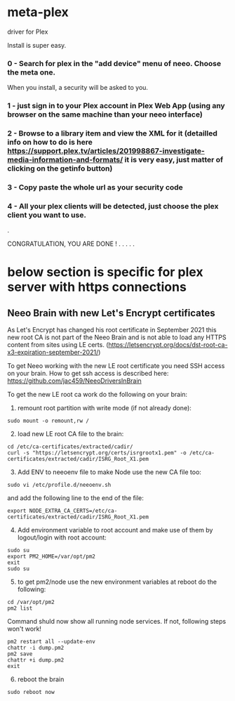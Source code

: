 # meta-plex
driver for Plex

Install is super easy.

### 0 - Search for plex in the "add device" menu of neeo. Choose the meta one.
When you install, a security will be asked to you.
### 1 - just sign in to your Plex account  in Plex Web App (using any browser on the same machine than your neeo interface)
### 2 - Browse to a library item and view the XML for it (detailled info on how to do is here https://support.plex.tv/articles/201998867-investigate-media-information-and-formats/ it is very easy, just matter of clicking on the getinfo button)
### 3 - Copy paste the whole url as your security code
### 4 - All your plex clients will be detected, just choose the plex client you want to use.
.

CONGRATULATION, YOU ARE DONE !
.
.
.
.
.



# below section is specific for plex server with https connections

## Neeo Brain with new Let's Encrypt certificates

As Let's Encrypt has changed his root certificate in September 2021 this new root CA is not part of the Neeo Brain and is not able to load any HTTPS content from sites using LE certs.
(https://letsencrypt.org/docs/dst-root-ca-x3-expiration-september-2021/)

To get Neeo working with the new LE root certificate you need SSH access on your brain. How to get ssh access is described here: https://github.com/jac459/NeeoDriversInBrain

To get the new LE root ca work do the following on your brain:

1. remount root partition with write mode (if not already done):
```
sudo mount -o remount,rw /
```

2. load new LE root CA file to the brain:
```
cd /etc/ca-certificates/extracted/cadir/
curl -s "https://letsencrypt.org/certs/isrgrootx1.pem" -o /etc/ca-certificates/extracted/cadir/ISRG_Root_X1.pem
```

3. Add ENV to neeoenv file to make Node use the new CA file too:
```
sudo vi /etc/profile.d/neeoenv.sh
```

and add the following line to the end of the file:
```
export NODE_EXTRA_CA_CERTS=/etc/ca-certificates/extracted/cadir/ISRG_Root_X1.pem
```

4. Add environment variable to root account and make use of them by logout/login with root account:
```
sudo su
export PM2_HOME=/var/opt/pm2
exit
sudo su
```

5. to get pm2/node use the new environment variables at reboot do the following:
```
cd /var/opt/pm2
pm2 list
```
Command shuld now show all running node services. If not, following steps won't work!


```
pm2 restart all --update-env
chattr -i dump.pm2
pm2 save
chattr +i dump.pm2
exit
```

6. reboot the brain
```
sudo reboot now
```
